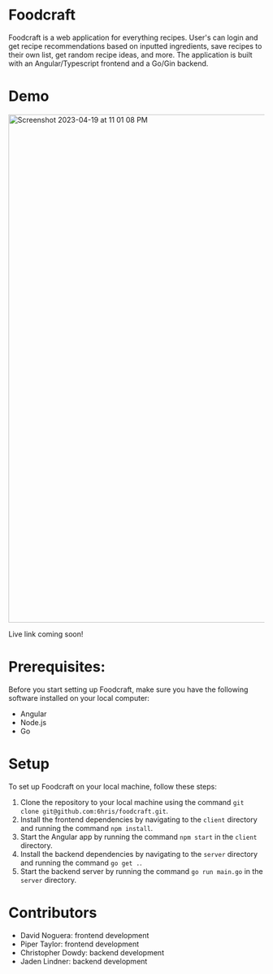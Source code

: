 # Foodcraft
Foodcraft is a web application for everything recipes. User's can login and get recipe recommendations based on inputted ingredients, save recipes to their own list, get random recipe ideas, and more. The application is built with an Angular/Typescript frontend and a Go/Gin backend.
# Demo
<img width="1000" alt="Screenshot 2023-04-19 at 11 01 08 PM" src="https://user-images.githubusercontent.com/53630299/233247293-53ae653f-1029-4043-82be-d4fbb9445485.png">

Live link coming soon!

# Prerequisites:
Before you start setting up Foodcraft, make sure you have the following software installed on your local computer:
- Angular
- Node.js
- Go
# Setup
To set up Foodcraft on your local machine, follow these steps:
1. Clone the repository to your local machine using the command `git clone git@github.com:6hris/foodcraft.git`.
2. Install the frontend dependencies by navigating to the `client` directory and running the command `npm install`.
3. Start the Angular app by running the command `npm start` in the `client` directory.
4. Install the backend dependencies by navigating to the `server` directory and running the command `go get .`.
5. Start the backend server by running the command `go run main.go` in the `server` directory.



# Contributors
 - David Noguera: frontend development
 - Piper Taylor: frontend development
 - Christopher Dowdy: backend development
 - Jaden Lindner: backend development

